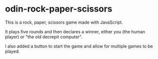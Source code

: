 # odin-rock-paper-scissors

This is a rock, paper, scissors game made with JavaScript.

It plays five rounds and then declares a winner, either you (the human player) or "the old decrepit computer".

I also added a button to start the game and allow for multiple games to be played. 

